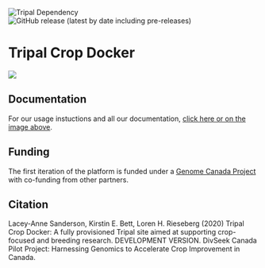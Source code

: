 ![Tripal Dependency](https://img.shields.io/badge/tripal-%3E=3.0-brightgreen)
![GitHub release (latest by date including pre-releases)](https://img.shields.io/github/v/release/DivSeek-Canada/tripal-crop-docker?include_prereleases)


# Tripal Crop Docker

[![](https://www.divseekcanada.ca/tripal-crop-docker/assets/images/focused-website-capture.png)](https://www.divseekcanada.ca/tripal-crop-docker/)

## Documentation

For our usage instuctions and all our documentation, [click here or on the image above](https://www.divseekcanada.ca/tripal-crop-docker/).

## Funding

The first iteration of the platform is funded under a [Genome Canada Project](https://www.genomecanada.ca/en/divseek-canada-harnessing-genomics-accelerate-crop-improvement-canada) with co-funding from other partners.

## Citation

Lacey-Anne Sanderson, Kirstin E. Bett, Loren H. Rieseberg (2020) Tripal Crop Docker: A fully provisioned Tripal site aimed at supporting crop-focused and breeding research. DEVELOPMENT VERSION. DivSeek Canada Pilot Project: Harnessing Genomics to Accelerate Crop Improvement in Canada.
